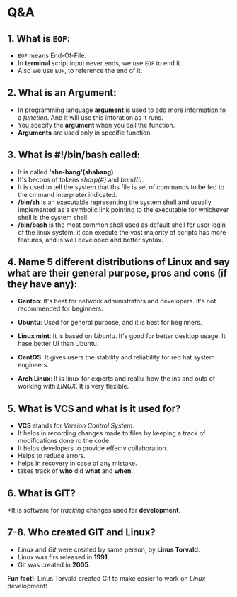 # Q&A

## 1. What is  `EOF`:

  * `EOF` means End-Of-File.
  * In **terminal** script input never ends, we use `EOF` to end it.
  * Also we use `EOF`, to reference the end of it.
  
## 2. What is an Argument:

  * In programming language **argument** is used to add more information to a _function_. And it will use this inforation as it runs.
  * You specify the **argument** when you call the function.
  * **Arguments** are used only in specific function.
  
## 3. What is #!/bin/bash called:

  * It is called **'she-bang'(shabang)**
  * It's becous of tokens _sharp(#)_ and _band(!)_.
  * It is used to tell the system that ths file is set of commands to be fed to the cmmand interpreter indicated.
  * **/bin/sh** is an executable representing the system shell and usually implemented as a symbolic link pointing to the executable for whichever shell   is the system shell.
  * **/bin/bash** is the most common shell used as default shell for user login of the linux system. it can execute the vast majority of scripts has more features, and is well developed and better syntax.
  
## 4. Name 5 different distributions of Linux and say what are their general purpose,   pros and cons (if they have any):

  * **Gentoo**: It's best for network administrators and developers. it's not recommended for beginners.
  
  * **Ubuntu**: Used for general purpose, and it is best for beginners.
  
  * **Linux mint**: It is based on _Ubuntu_. It's good for better desktop usage. It hase better UI than Ubuntu.
  
  * **CentOS**: It gives users the stability and reliability for red hat system engineers.
  
  * **Arch Linux**: It is linux for experts and reallu lhow the ins and outs of working with _LINUX_. It is very flexible.
  
## 5. What is VCS and what is it used for?

  * **VCS** stands for _Version Control System_.
  * It helps in recording changes made to files by keeping a track of modifications done ro the code.
  * It helps developers to provide effeciv collaboration.
  * Helps to reduce errors.
  * helps in recovery in case of any mistake.
  * takes track of **who** did **what** and **when**.
  
## 6. What is GIT?

  *It is software for _tracking_ changes used for **development**.
  
## 7-8. Who created GIT and Linux?

  * _Linux_ and _Git_ were created by same person, by **Linus Torvald**.
  * Linux was firs released in **1991**.
  * Git was created in **2005**.
  
  **Fun fact!**: Linus Torvald created Git to make easier to work on _Linux_ development!
